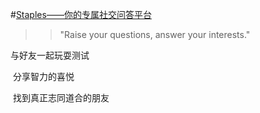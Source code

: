 #[Staples——你的专属社交问答平台](http://staples.applinzi.com)  
>> "Raise your questions, answer your interests."  

  与好友一起玩耍测试
  
  分享智力的喜悦
  
  找到真正志同道合的朋友  
